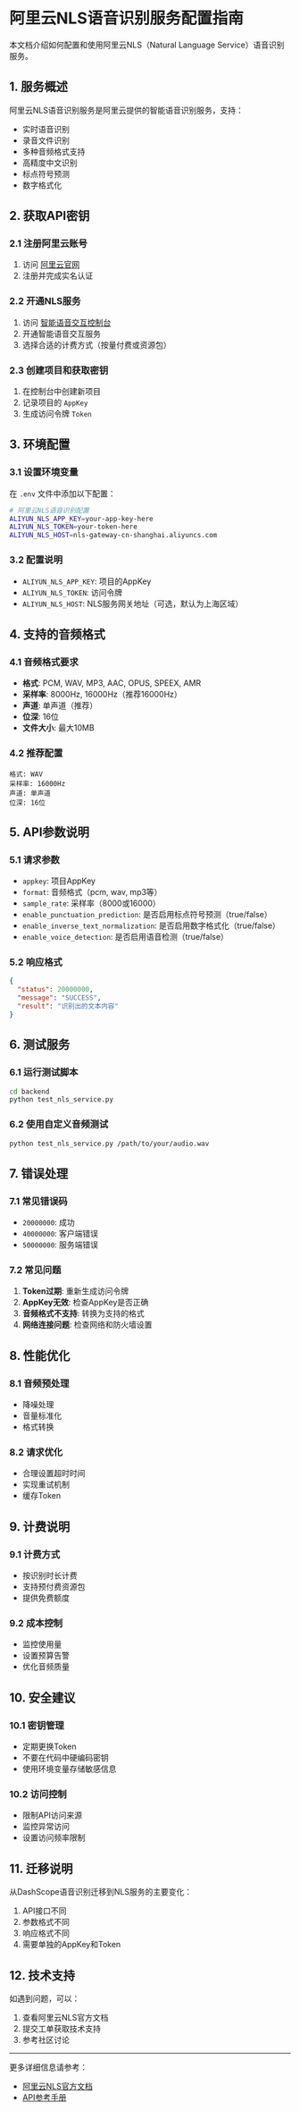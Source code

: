 # 阿里云NLS语音识别服务配置指南

本文档介绍如何配置和使用阿里云NLS（Natural Language Service）语音识别服务。

## 1. 服务概述

阿里云NLS语音识别服务是阿里云提供的智能语音识别服务，支持：
- 实时语音识别
- 录音文件识别
- 多种音频格式支持
- 高精度中文识别
- 标点符号预测
- 数字格式化

## 2. 获取API密钥

### 2.1 注册阿里云账号
1. 访问 [阿里云官网](https://www.aliyun.com/)
2. 注册并完成实名认证

### 2.2 开通NLS服务
1. 访问 [智能语音交互控制台](https://nls-portal.console.aliyun.com/)
2. 开通智能语音交互服务
3. 选择合适的计费方式（按量付费或资源包）

### 2.3 创建项目和获取密钥
1. 在控制台中创建新项目
2. 记录项目的 `AppKey`
3. 生成访问令牌 `Token`

## 3. 环境配置

### 3.1 设置环境变量
在 `.env` 文件中添加以下配置：

```bash
# 阿里云NLS语音识别配置
ALIYUN_NLS_APP_KEY=your-app-key-here
ALIYUN_NLS_TOKEN=your-token-here
ALIYUN_NLS_HOST=nls-gateway-cn-shanghai.aliyuncs.com
```

### 3.2 配置说明
- `ALIYUN_NLS_APP_KEY`: 项目的AppKey
- `ALIYUN_NLS_TOKEN`: 访问令牌
- `ALIYUN_NLS_HOST`: NLS服务网关地址（可选，默认为上海区域）

## 4. 支持的音频格式

### 4.1 音频格式要求
- **格式**: PCM, WAV, MP3, AAC, OPUS, SPEEX, AMR
- **采样率**: 8000Hz, 16000Hz（推荐16000Hz）
- **声道**: 单声道（推荐）
- **位深**: 16位
- **文件大小**: 最大10MB

### 4.2 推荐配置
```
格式: WAV
采样率: 16000Hz
声道: 单声道
位深: 16位
```

## 5. API参数说明

### 5.1 请求参数
- `appkey`: 项目AppKey
- `format`: 音频格式（pcm, wav, mp3等）
- `sample_rate`: 采样率（8000或16000）
- `enable_punctuation_prediction`: 是否启用标点符号预测（true/false）
- `enable_inverse_text_normalization`: 是否启用数字格式化（true/false）
- `enable_voice_detection`: 是否启用语音检测（true/false）

### 5.2 响应格式
```json
{
  "status": 20000000,
  "message": "SUCCESS",
  "result": "识别出的文本内容"
}
```

## 6. 测试服务

### 6.1 运行测试脚本
```bash
cd backend
python test_nls_service.py
```

### 6.2 使用自定义音频测试
```bash
python test_nls_service.py /path/to/your/audio.wav
```

## 7. 错误处理

### 7.1 常见错误码
- `20000000`: 成功
- `40000000`: 客户端错误
- `50000000`: 服务端错误

### 7.2 常见问题
1. **Token过期**: 重新生成访问令牌
2. **AppKey无效**: 检查AppKey是否正确
3. **音频格式不支持**: 转换为支持的格式
4. **网络连接问题**: 检查网络和防火墙设置

## 8. 性能优化

### 8.1 音频预处理
- 降噪处理
- 音量标准化
- 格式转换

### 8.2 请求优化
- 合理设置超时时间
- 实现重试机制
- 缓存Token

## 9. 计费说明

### 9.1 计费方式
- 按识别时长计费
- 支持预付费资源包
- 提供免费额度

### 9.2 成本控制
- 监控使用量
- 设置预算告警
- 优化音频质量

## 10. 安全建议

### 10.1 密钥管理
- 定期更换Token
- 不要在代码中硬编码密钥
- 使用环境变量存储敏感信息

### 10.2 访问控制
- 限制API访问来源
- 监控异常访问
- 设置访问频率限制

## 11. 迁移说明

从DashScope语音识别迁移到NLS服务的主要变化：
1. API接口不同
2. 参数格式不同
3. 响应格式不同
4. 需要单独的AppKey和Token

## 12. 技术支持

如遇到问题，可以：
1. 查看阿里云NLS官方文档
2. 提交工单获取技术支持
3. 参考社区讨论

---

更多详细信息请参考：
- [阿里云NLS官方文档](https://help.aliyun.com/product/30413.html)
- [API参考手册](https://help.aliyun.com/document_detail/84428.html)
